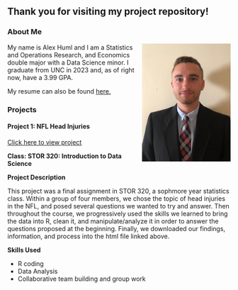 ## Thank you for visiting my project repository!

### About Me

<img align="right" width="200" src="IMG_5118.jpg">

My name is Alex Huml and I am a Statistics and Operations Research, and Economics double major with a Data Science minor. I graduate from UNC in 2023 and, as of right now, have a 3.99 GPA.  

My resume can also be found 
<a href="resume_1-8-2023.pdf" title="ACHumlResume">here.</a>

### Projects

#### Project 1: NFL Head Injuries
<a href="Final_Report_Template.html" title="STOR320 Final Project">Click here to view project</a>

**Class: STOR 320: Introduction to Data Science**

**Project Description** 

This project was a final assignment in STOR 320, a sophmore year statistics class. Within a group of four members, we chose the topic of head injuries in the NFL, and posed several questions we wanted to try and answer. Then throughout the course, we progressively used the skills we learned to bring the data into R, clean it, and manipulate/analyze it in order to answer the questions proposed at the beginning. Finally, we downloaded our findings, information, and process into the html file linked above.

**Skills Used** 

- R coding
- Data Analysis
- Collaborative team building and group work
